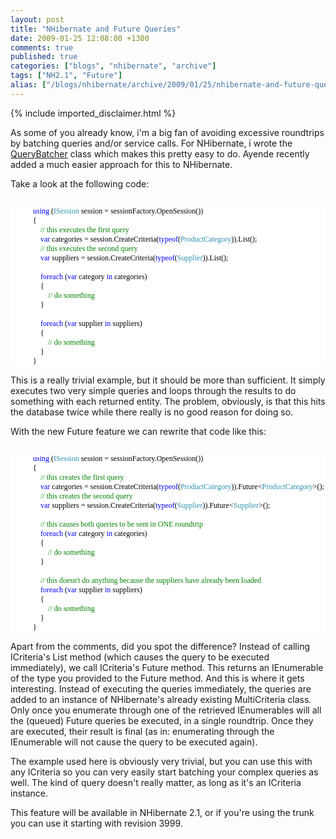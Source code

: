```yaml
---
layout: post
title: "NHibernate and Future Queries"
date: 2009-01-25 12:08:00 +1300
comments: true
published: true
categories: ["blogs", "nhibernate", "archive"]
tags: ["NH2.1", "Future"]
alias: ["/blogs/nhibernate/archive/2009/01/25/nhibernate-and-future-queries.aspx"]
---
```

<!-- more -->
{% include imported_disclaimer.html %}
<p>As some of you already know, i'm a big fan of avoiding excessive roundtrips by batching queries and/or service calls.  For NHibernate, i wrote the <a href="http://davybrion.com/blog/2008/06/the-query-batcher/">QueryBatcher</a> class which makes this pretty easy to do.  Ayende recently added a much easier approach for this to NHibernate.  
</p>
<p>Take a look at the following code:
<code>
<style type="text/css"><!--
.cf { font-family: Consolas; font-size: 9pt; color: black; background: white; }
.cl { margin: 0px; }
.cb1 { color: blue; }
.cb2 { color: #2b91af; }
.cb3 { color: green; }
--></style>
</code></p>
<div class="cf">
<p class="cl">&nbsp;&nbsp;&nbsp; &nbsp;&nbsp;&nbsp; &nbsp;&nbsp;&nbsp; <span class="cb1">using</span> (<span class="cb2">ISession</span> session = sessionFactory.OpenSession())</p>
<p class="cl">&nbsp;&nbsp;&nbsp; &nbsp;&nbsp;&nbsp; &nbsp;&nbsp;&nbsp; {</p>
<p class="cl">&nbsp;&nbsp;&nbsp; &nbsp;&nbsp;&nbsp; &nbsp;&nbsp;&nbsp; &nbsp;&nbsp;&nbsp; <span class="cb3">// this executes the first query</span></p>
<p class="cl">&nbsp;&nbsp;&nbsp; &nbsp;&nbsp;&nbsp; &nbsp;&nbsp;&nbsp; &nbsp;&nbsp;&nbsp; <span class="cb1">var</span> categories = session.CreateCriteria(<span class="cb1">typeof</span>(<span class="cb2">ProductCategory</span>)).List();&nbsp;&nbsp;&nbsp; &nbsp;&nbsp;&nbsp; &nbsp;&nbsp;&nbsp; &nbsp;&nbsp;&nbsp; </p>
<p class="cl">&nbsp;&nbsp;&nbsp; &nbsp;&nbsp;&nbsp; &nbsp;&nbsp;&nbsp; &nbsp;&nbsp;&nbsp; <span class="cb3">// this executes the second query</span></p>
<p class="cl">&nbsp;&nbsp;&nbsp; &nbsp;&nbsp;&nbsp; &nbsp;&nbsp;&nbsp; &nbsp;&nbsp;&nbsp; <span class="cb1">var</span> suppliers = session.CreateCriteria(<span class="cb1">typeof</span>(<span class="cb2">Supplier</span>)).List();</p>
<p class="cl">&nbsp;</p>
<p class="cl">&nbsp;&nbsp;&nbsp; &nbsp;&nbsp;&nbsp; &nbsp;&nbsp;&nbsp; &nbsp;&nbsp;&nbsp; <span class="cb1">foreach</span> (<span class="cb1">var</span> category <span class="cb1">in</span> categories)</p>
<p class="cl">&nbsp;&nbsp;&nbsp; &nbsp;&nbsp;&nbsp; &nbsp;&nbsp;&nbsp; &nbsp;&nbsp;&nbsp; {</p>
<p class="cl">&nbsp;&nbsp;&nbsp; &nbsp;&nbsp;&nbsp; &nbsp;&nbsp;&nbsp; &nbsp;&nbsp;&nbsp; &nbsp;&nbsp;&nbsp; <span class="cb3">// do something</span></p>
<p class="cl">&nbsp;&nbsp;&nbsp; &nbsp;&nbsp;&nbsp; &nbsp;&nbsp;&nbsp; &nbsp;&nbsp;&nbsp; }</p>
<p class="cl">&nbsp;</p>
<p class="cl">&nbsp;&nbsp;&nbsp; &nbsp;&nbsp;&nbsp; &nbsp;&nbsp;&nbsp; &nbsp;&nbsp;&nbsp; <span class="cb1">foreach</span> (<span class="cb1">var</span> supplier <span class="cb1">in</span> suppliers)</p>
<p class="cl">&nbsp;&nbsp;&nbsp; &nbsp;&nbsp;&nbsp; &nbsp;&nbsp;&nbsp; &nbsp;&nbsp;&nbsp; {</p>
<p class="cl">&nbsp;&nbsp;&nbsp; &nbsp;&nbsp;&nbsp; &nbsp;&nbsp;&nbsp; &nbsp;&nbsp;&nbsp; &nbsp;&nbsp;&nbsp; <span class="cb3">// do something</span></p>
<p class="cl">&nbsp;&nbsp;&nbsp; &nbsp;&nbsp;&nbsp; &nbsp;&nbsp;&nbsp; &nbsp;&nbsp;&nbsp; }</p>
<p class="cl">&nbsp;&nbsp;&nbsp; &nbsp;&nbsp;&nbsp; &nbsp;&nbsp;&nbsp; }</p>
</div>
<p>

This is a really trivial example, but it should be more than sufficient.  It simply executes two very simple queries and loops through the results to do something with each returned entity.  The problem, obviously, is that this hits the database twice while there really is no good reason for doing so.
</p>
<p>With the new Future feature we can rewrite that code like this:
<code>
<style type="text/css"><!--
.cf { font-family: Consolas; font-size: 9pt; color: black; background: white; }
.cl { margin: 0px; }
.cb1 { color: blue; }
.cb2 { color: #2b91af; }
.cb3 { color: green; }
--></style>
</code></p>
<div class="cf">
<p class="cl">&nbsp;&nbsp;&nbsp; &nbsp;&nbsp;&nbsp; &nbsp;&nbsp;&nbsp; <span class="cb1">using</span> (<span class="cb2">ISession</span> session = sessionFactory.OpenSession())</p>
<p class="cl">&nbsp;&nbsp;&nbsp; &nbsp;&nbsp;&nbsp; &nbsp;&nbsp;&nbsp; {</p>
<p class="cl">&nbsp;&nbsp;&nbsp; &nbsp;&nbsp;&nbsp; &nbsp;&nbsp;&nbsp; &nbsp;&nbsp;&nbsp; <span class="cb3">// this creates the first query</span></p>
<p class="cl">&nbsp;&nbsp;&nbsp; &nbsp;&nbsp;&nbsp; &nbsp;&nbsp;&nbsp; &nbsp;&nbsp;&nbsp; <span class="cb1">var</span> categories = session.CreateCriteria(<span class="cb1">typeof</span>(<span class="cb2">ProductCategory</span>)).Future&lt;<span class="cb2">ProductCategory</span>&gt;();</p>
<p class="cl">&nbsp;&nbsp;&nbsp; &nbsp;&nbsp;&nbsp; &nbsp;&nbsp;&nbsp; &nbsp;&nbsp;&nbsp; <span class="cb3">// this creates the second query</span></p>
<p class="cl">&nbsp;&nbsp;&nbsp; &nbsp;&nbsp;&nbsp; &nbsp;&nbsp;&nbsp; &nbsp;&nbsp;&nbsp; <span class="cb1">var</span> suppliers = session.CreateCriteria(<span class="cb1">typeof</span>(<span class="cb2">Supplier</span>)).Future&lt;<span class="cb2">Supplier</span>&gt;();</p>
<p class="cl">&nbsp;</p>
<p class="cl">&nbsp;&nbsp;&nbsp; &nbsp;&nbsp;&nbsp; &nbsp;&nbsp;&nbsp; &nbsp;&nbsp;&nbsp; <span class="cb3">// this causes both queries to be sent in ONE roundtrip</span></p>
<p class="cl">&nbsp;&nbsp;&nbsp; &nbsp;&nbsp;&nbsp; &nbsp;&nbsp;&nbsp; &nbsp;&nbsp;&nbsp; <span class="cb1">foreach</span> (<span class="cb1">var</span> category <span class="cb1">in</span> categories)</p>
<p class="cl">&nbsp;&nbsp;&nbsp; &nbsp;&nbsp;&nbsp; &nbsp;&nbsp;&nbsp; &nbsp;&nbsp;&nbsp; {</p>
<p class="cl">&nbsp;&nbsp;&nbsp; &nbsp;&nbsp;&nbsp; &nbsp;&nbsp;&nbsp; &nbsp;&nbsp;&nbsp; &nbsp;&nbsp;&nbsp; <span class="cb3">// do something</span></p>
<p class="cl">&nbsp;&nbsp;&nbsp; &nbsp;&nbsp;&nbsp; &nbsp;&nbsp;&nbsp; &nbsp;&nbsp;&nbsp; }</p>
<p class="cl">&nbsp;</p>
<p class="cl">&nbsp;&nbsp;&nbsp; &nbsp;&nbsp;&nbsp; &nbsp;&nbsp;&nbsp; &nbsp;&nbsp;&nbsp; <span class="cb3">// this doesn't do anything because the suppliers have already been loaded</span></p>
<p class="cl">&nbsp;&nbsp;&nbsp; &nbsp;&nbsp;&nbsp; &nbsp;&nbsp;&nbsp; &nbsp;&nbsp;&nbsp; <span class="cb1">foreach</span> (<span class="cb1">var</span> supplier <span class="cb1">in</span> suppliers)</p>
<p class="cl">&nbsp;&nbsp;&nbsp; &nbsp;&nbsp;&nbsp; &nbsp;&nbsp;&nbsp; &nbsp;&nbsp;&nbsp; {</p>
<p class="cl">&nbsp;&nbsp;&nbsp; &nbsp;&nbsp;&nbsp; &nbsp;&nbsp;&nbsp; &nbsp;&nbsp;&nbsp; &nbsp;&nbsp;&nbsp; <span class="cb3">// do something</span></p>
<p class="cl">&nbsp;&nbsp;&nbsp; &nbsp;&nbsp;&nbsp; &nbsp;&nbsp;&nbsp; &nbsp;&nbsp;&nbsp; }</p>
<p class="cl">&nbsp;&nbsp;&nbsp; &nbsp;&nbsp;&nbsp; &nbsp;&nbsp;&nbsp; }</p>
</div>
<p>

Apart from the comments, did you spot the difference? Instead of calling ICriteria's List method (which causes the query to be executed immediately), we call ICriteria's Future method.  This returns an IEnumerable of the type you provided to the Future method.  And this is where it gets interesting.  Instead of executing the queries immediately, the queries are added to an instance of NHibernate's already existing MultiCriteria class.  Only once you enumerate through one of the retrieved IEnumerables will all the (queued) Future queries be executed, in a single roundtrip.  Once they are executed, their result is final (as in: enumerating through the IEnumerable will not cause the query to be executed again).
</p>
<p>The example used here is obviously very trivial, but you can use this with any ICriteria so you can very easily start batching your complex queries as well.  The kind of query doesn't really matter, as long as it's an ICriteria instance.
</p>
<p>
This feature will be available in NHibernate 2.1, or if you're using the trunk you can use it starting with revision 3999.</p>
